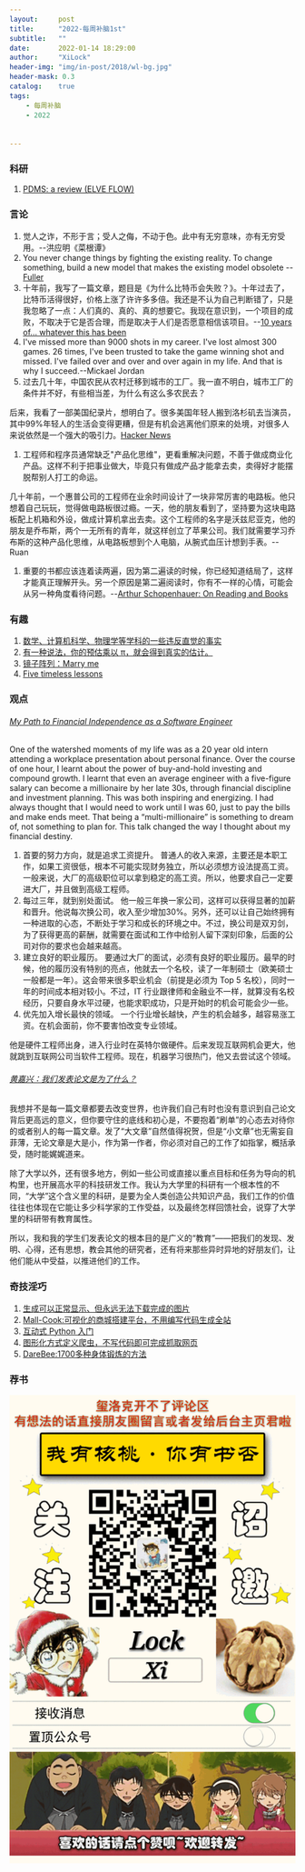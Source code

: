 ```yaml
---
layout:     post
title:      "2022-每周补脑1st"
subtitle:   ""
date:       2022-01-14 18:29:00
author:     "XiLock"
header-img: "img/in-post/2018/wl-bg.jpg"
header-mask: 0.3
catalog:    true
tags:
    - 每周补脑
    - 2022


---
```


### 科研
1. [PDMS: a review (ELVE FLOW)](https://www.elveflow.com/microfluidic-reviews/general-microfluidics/the-polydimethylsiloxane-pdms-and-microfluidics/)

### 言论
1. 觉人之诈，不形于言；受人之侮，不动于色。此中有无穷意味，亦有无穷受用。--洪应明《菜根谭》
1. You never change things by fighting the existing reality. To change something, build a new model that makes the existing model obsolete -- [Fuller](https://news.ycombinator.com/item?id=29441945)
1. 十年前，我写了一篇文章，题目是《为什么比特币会失败？》。十年过去了，比特币活得很好，价格上涨了许许多多倍。我还是不认为自己判断错了，只是我忽略了一点：人们真的、真的、真的想要它。我现在意识到，一个项目的成败，不取决于它是否合理，而是取决于人们是否愿意相信该项目。--[10 years of... whatever this has been](https://apenwarr.ca/log/20211117)
1. I've missed more than 9000 shots in my career. I've lost almost 300 games. 26 times, I've been trusted to take the game winning shot and missed. I've failed over and over and over again in my life. And that is why I succeed.--Mickael Jordan
1. 过去几十年，中国农民从农村迁移到城市的工厂。我一直不明白，城市工厂的条件并不好，有些相当差，为什么有这么多农民去？

后来，我看了一部美国纪录片，想明白了。很多美国年轻人搬到洛杉矶去当演员，其中99%年轻人的生活会变得更糟，但是有机会逃离他们原来的处境，对很多人来说依然是一个强大的吸引力。[Hacker News](https://news.ycombinator.com/item?id=29341991)
1. 工程师和程序员通常缺乏"产品化思维"，更看重解决问题，不善于做成商业化产品。这样不利于把事业做大，毕竟只有做成产品才能拿去卖，卖得好才能摆脱帮别人打工的命运。

几十年前，一个惠普公司的工程师在业余时间设计了一块非常厉害的电路板。他只想着自己玩玩，觉得做电路板很过瘾。一天，他的朋友看到了，坚持要为这块电路板配上机箱和外设，做成计算机拿出去卖。这个工程师的名字是沃兹尼亚克，他的朋友是乔布斯，两个一无所有的青年，就这样创立了苹果公司。我们就需要学习乔布斯的这种产品化思维，从电路板想到个人电脑，从腕式血压计想到手表。--Ruan
1. 重要的书都应该连着读两遍，因为第二遍读的时候，你已经知道结局了，这样才能真正理解开头。另一个原因是第二遍阅读时，你有不一样的心情，可能会从另一种角度看待问题。--[Arthur Schopenhauer: On Reading and Books](https://fs.blog/schopenhauer-on-reading/)


### 有趣
1. [数学、计算机科学、物理学等学科的一些违反直觉的事实](https://axisofordinary.substack.com/p/the-most-counterintuitive-facts-in)
1. [有一种说法，你的预估乘以 π，就会得到真实的估计。](https://web.archive.org/web/20170603123809/http://www.tuicool.com:80/articles/7niyym)
1. [镜子阵列：Marry me](https://github.com/bencbartlett/3D-printed-mirror-array)
1. [Five timeless lessons](https://www.productlessons.xyz//article/timeless-lessons-amazon-unbound-book)

### 观点
###### [My Path to Financial Independence as a Software Engineer](https://software.rajivprab.com/2021/12/26/my-path-to-financial-independence-as-a-software-engineer/)
One of the watershed moments of my life was as a 20 year old intern attending a workplace presentation about personal finance. Over the course of one hour, I learnt about the power of buy-and-hold investing and compound growth. I learnt that even an average engineer with a five-figure salary can become a millionaire by her late 30s, through financial discipline and investment planning. This was both inspiring and energizing. I had always thought that I would need to work until I was 60, just to pay the bills and make ends meet. That being a “multi-millionaire” is something to dream of, not something to plan for. This talk changed the way I thought about my financial destiny.
1. 首要的努力方向，就是追求工资提升。 普通人的收入来源，主要还是本职工作，如果工资很低，根本不可能实现财务独立，所以必须想方设法提高工资。一般来说，大厂的高级职位可以拿到稳定的高工资。所以，他要求自己一定要进大厂，并且做到高级工程师。
2. 每过三年，就到别处面试。 他一般三年换一家公司，这样可以获得显著的加薪和晋升。他说每次换公司，收入至少增加30%。另外，还可以让自己始终拥有一种进取的心态，不断处于学习和成长的环境之中。不过，换公司是双刃剑，为了获得更高的薪酬，就需要在面试和工作中给别人留下深刻印象，后面的公司对你的要求也会越来越高。
3. 建立良好的职业履历。 要通过大厂的面试，必须有良好的职业履历。最早的时候，他的履历没有特别的亮点，他就去一个名校，读了一年制硕士（欧美硕士一般都是一年）。这会带来很多职业机会（前提是必须为 Top 5 名校），同时一年的时间成本相对较小。不过，IT 行业跟律师和金融业不一样，就算没有名校经历，只要自身水平过硬，也能求职成功，只是开始时的机会可能会少一些。
4. 优先加入增长最快的领域。 一个行业增长越快，产生的机会越多，越容易涨工资。在机会面前，你不要害怕改变专业领域。

他是硬件工程师出身，进入行业时在英特尔做硬件。后来发现互联网机会更大，他就跳到互联网公司当软件工程师。现在，机器学习很热门，他又去尝试这个领域。

###### [黄嘉兴：我们发表论文是为了什么？](https://mp.weixin.qq.com/s/uLkN7X_FDgLKdRQLXbO-vQ)
我想并不是每一篇文章都要去改变世界，也许我们自己有时也没有意识到自己论文背后更高远的意义，但你要守住的底线和初心是，不要抱着“刷单”的心态去对待你的或者别人的每一篇文章。发了“大文章”自然值得祝贺，但是“小文章”也无需妄自菲薄，无论文章是大是小，作为第一作者，你必须对自己的工作了如指掌，概括承受，随时能娓娓道来。

除了大学以外，还有很多地方，例如一些公司或直接以重点目标和任务为导向的机构里，也开展高水平的科技研发工作。我认为大学里的科研有一个根本性的不同，“大学”这个含义里的科研，是要为全人类创造公共知识产品，我们工作的价值往往也体现在它能让多少科学家的工作受益，以及最终怎样回馈社会，说穿了大学里的科研带有教育属性。

所以，我和我的学生们发表论文的根本目的是广义的“教育”——把我们的发现、发明、心得，还有思想，教会其他的研究者，还有将来那些异时异地的好朋友们，让他们能从中受益，以推进他们的工作。

### 奇技淫巧
1. [生成可以正常显示、但永远无法下载完成的图片](https://youcantdownloadthisimage.online/)
1. [Mall-Cook:可视化的商城搭建平台，不用编写代码生成全站](https://github.com/wangyuan389/mall-cook)
1. [互动式 Python 入门](https://futurecoder.io/)
1. [图形化方式定义爬虫，不写代码即可完成抓取网页](https://github.com/ssssssss-team/spider-flow)
1. [DareBee:1700多种身体锻炼的方法](https://darebee.com/workouts.html)

### 荐书


![](/img/wc-tail.GIF)
